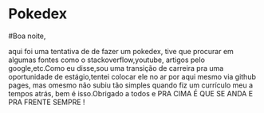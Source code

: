 # Pokedex

#Boa noite, 

aqui foi uma tentativa de de fazer um pokedex, tive que procurar em algumas fontes como o stackoverflow,youtube, artigos pelo google,etc.Como eu disse,sou uma transição de carreira pra uma oportunidade de estágio,tentei colocar ele no ar por aqui mesmo via github pages, mas omesmo não subiu tão simples quando fiz um currículo meu a tempos atrás, bem é isso.Obrigado a todos e PRA CIMA É QUE SE ANDA E PRA FRENTE SEMPRE !


